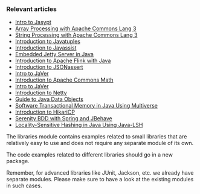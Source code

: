 ### Relevant articles

- [Intro to Jasypt](http://www.baeldung.com/jasypt)
- [Array Processing with Apache Commons Lang 3](http://www.baeldung.com/array-processing-commons-lang)
- [String Processing with Apache Commons Lang 3](http://www.baeldung.com/string-processing-commons-lang)
- [Introduction to Javatuples](http://www.baeldung.com/java-tuples)
- [Introduction to Javassist](http://www.baeldung.com/javassist)
- [Embedded Jetty Server in Java](http://www.baeldung.com/jetty-embedded)
- [Introduction to Apache Flink with Java](http://www.baeldung.com/apache-flink)
- [Introduction to JSONassert](http://www.baeldung.com/jsonassert)
- [Intro to JaVer](http://www.baeldung.com/javers)
- [Introduction to Apache Commons Math](http://www.baeldung.com/apache-commons-math)
- [Intro to JaVer](http://www.baeldung.com/serenity-bdd)
- [Introduction to Netty](http://www.baeldung.com/netty)
- [Guide to Java Data Objects](http://www.baeldung.com/jdo)
- [Software Transactional Memory in Java Using Multiverse](http://www.baeldung.com/java-multiverse-stm)
- [Introduction to HikariCP](http://www.baeldung.com/hikaricp)
- [Serenity BDD with Spring and JBehave](http://www.baeldung.com/serenity-spring-jbehave)
- [Locality-Sensitive Hashing in Java Using Java-LSH](http://www.baeldung.com/locality-sensitive-hashing)


The libraries module contains examples related to small libraries that are relatively easy to use and does not require any separate module of its own.

The code examples related to different libraries should go in a new package.

Remember, for advanced libraries like JUnit, Jackson, etc. we already have separate modules. Please make sure to have a look at the existing modules in such cases.

